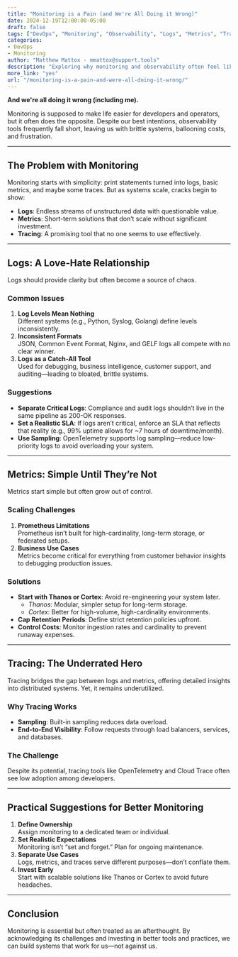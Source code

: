 ```yaml
---
title: "Monitoring is a Pain (and We're All Doing it Wrong)"
date: 2024-12-19T12:00:00-05:00
draft: false
tags: ["DevOps", "Monitoring", "Observability", "Logs", "Metrics", "Tracing"]
categories:
- DevOps
- Monitoring
author: "Matthew Mattox - mmattox@support.tools"
description: "Exploring why monitoring and observability often feel like a never-ending headache, this article dives into common pitfalls and offers practical suggestions to improve your approach."
more_link: "yes"
url: "/monitoring-is-a-pain-and-were-all-doing-it-wrong/"
---
```


**And we're all doing it wrong (including me).**

Monitoring is supposed to make life easier for developers and operators, but it often does the opposite. Despite our best intentions, observability tools frequently fall short, leaving us with brittle systems, ballooning costs, and frustration.

<!--more-->

---

## The Problem with Monitoring

Monitoring starts with simplicity: print statements turned into logs, basic metrics, and maybe some traces. But as systems scale, cracks begin to show:
- **Logs**: Endless streams of unstructured data with questionable value.
- **Metrics**: Short-term solutions that don’t scale without significant investment.
- **Tracing**: A promising tool that no one seems to use effectively.

---

## Logs: A Love-Hate Relationship

Logs should provide clarity but often become a source of chaos.

### Common Issues
1. **Log Levels Mean Nothing**  
   Different systems (e.g., Python, Syslog, Golang) define levels inconsistently.
2. **Inconsistent Formats**  
   JSON, Common Event Format, Nginx, and GELF logs all compete with no clear winner.
3. **Logs as a Catch-All Tool**  
   Used for debugging, business intelligence, customer support, and auditing—leading to bloated, brittle systems.

### Suggestions
- **Separate Critical Logs**: Compliance and audit logs shouldn’t live in the same pipeline as 200-OK responses.
- **Set a Realistic SLA**: If logs aren’t critical, enforce an SLA that reflects that reality (e.g., 99% uptime allows for ~7 hours of downtime/month).
- **Use Sampling**: OpenTelemetry supports log sampling—reduce low-priority logs to avoid overloading your system.

---

## Metrics: Simple Until They’re Not

Metrics start simple but often grow out of control.

### Scaling Challenges
1. **Prometheus Limitations**  
   Prometheus isn’t built for high-cardinality, long-term storage, or federated setups.
2. **Business Use Cases**  
   Metrics become critical for everything from customer behavior insights to debugging production issues.

### Solutions
- **Start with Thanos or Cortex**: Avoid re-engineering your system later.  
   - *Thanos*: Modular, simpler setup for long-term storage.
   - *Cortex*: Better for high-volume, high-cardinality environments.
- **Cap Retention Periods**: Define strict retention policies upfront.
- **Control Costs**: Monitor ingestion rates and cardinality to prevent runaway expenses.

---

## Tracing: The Underrated Hero

Tracing bridges the gap between logs and metrics, offering detailed insights into distributed systems. Yet, it remains underutilized.

### Why Tracing Works
- **Sampling**: Built-in sampling reduces data overload.
- **End-to-End Visibility**: Follow requests through load balancers, services, and databases.

### The Challenge
Despite its potential, tracing tools like OpenTelemetry and Cloud Trace often see low adoption among developers.

---

## Practical Suggestions for Better Monitoring

1. **Define Ownership**  
   Assign monitoring to a dedicated team or individual.
2. **Set Realistic Expectations**  
   Monitoring isn’t “set and forget.” Plan for ongoing maintenance.
3. **Separate Use Cases**  
   Logs, metrics, and traces serve different purposes—don’t conflate them.
4. **Invest Early**  
   Start with scalable solutions like Thanos or Cortex to avoid future headaches.

---

## Conclusion

Monitoring is essential but often treated as an afterthought. By acknowledging its challenges and investing in better tools and practices, we can build systems that work for us—not against us.
